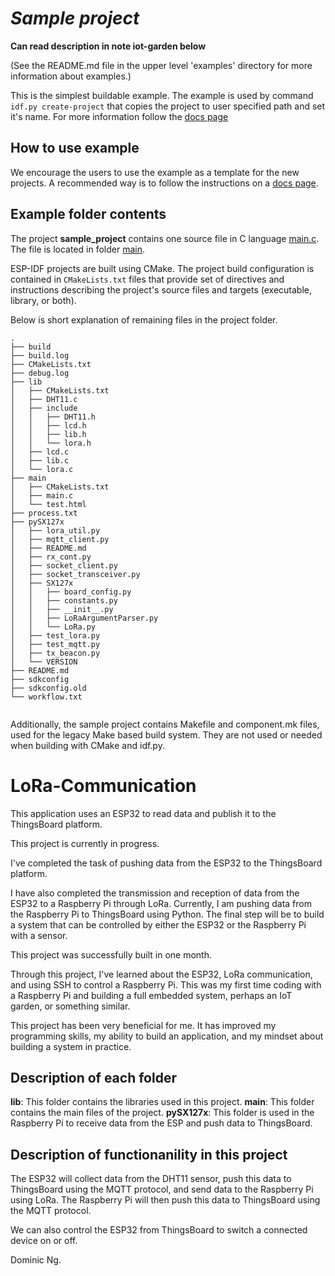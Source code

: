 # _Sample project_

**Can read description in note iot-garden below**

(See the README.md file in the upper level 'examples' directory for more information about examples.)

This is the simplest buildable example. The example is used by command `idf.py create-project`
that copies the project to user specified path and set it's name. For more information follow the [docs page](https://docs.espressif.com/projects/esp-idf/en/latest/api-guides/build-system.html#start-a-new-project)



## How to use example
We encourage the users to use the example as a template for the new projects.
A recommended way is to follow the instructions on a [docs page](https://docs.espressif.com/projects/esp-idf/en/latest/api-guides/build-system.html#start-a-new-project).

## Example folder contents

The project **sample_project** contains one source file in C language [main.c](main/main.c). The file is located in folder [main](main).

ESP-IDF projects are built using CMake. The project build configuration is contained in `CMakeLists.txt`
files that provide set of directives and instructions describing the project's source files and targets
(executable, library, or both). 

Below is short explanation of remaining files in the project folder.

```
.
├── build
├── build.log
├── CMakeLists.txt
├── debug.log
├── lib
│   ├── CMakeLists.txt
│   ├── DHT11.c
│   ├── include
│   │   ├── DHT11.h
│   │   ├── lcd.h
│   │   ├── lib.h
│   │   └── lora.h
│   ├── lcd.c
│   ├── lib.c
│   └── lora.c
├── main
│   ├── CMakeLists.txt
│   ├── main.c
│   └── test.html
├── process.txt
├── pySX127x
│   ├── lora_util.py
│   ├── mqtt_client.py
│   ├── README.md
│   ├── rx_cont.py
│   ├── socket_client.py
│   ├── socket_transceiver.py
│   ├── SX127x
│   │   ├── board_config.py
│   │   ├── constants.py
│   │   ├── __init__.py
│   │   ├── LoRaArgumentParser.py
│   │   └── LoRa.py
│   ├── test_lora.py
│   ├── test_mqtt.py
│   ├── tx_beacon.py
│   └── VERSION
├── README.md
├── sdkconfig
├── sdkconfig.old
└── workflow.txt
                
```
Additionally, the sample project contains Makefile and component.mk files, used for the legacy Make based build system. 
They are not used or needed when building with CMake and idf.py.

# LoRa-Communication

This application uses an ESP32 to read data and publish it to the ThingsBoard platform.

This project is currently in progress.

I've completed the task of pushing data from the ESP32 to the ThingsBoard platform.

I have also completed the transmission and reception of data from the ESP32 to a Raspberry Pi through LoRa. Currently, I am pushing data from the Raspberry Pi to ThingsBoard using Python. The final step will be to build a system that can be controlled by either the ESP32 or the Raspberry Pi with a sensor.

This project was successfully built in one month.

Through this project, I've learned about the ESP32, LoRa communication, and using SSH to control a Raspberry Pi. This was my first time coding with a Raspberry Pi and building a full embedded system, perhaps an IoT garden, or something similar.

This project has been very beneficial for me. It has improved my programming skills, my ability to build an application, and my mindset about building a system in practice.


## Description of each folder

**lib**: This folder contains the libraries used in this project.
**main**: This folder contains the main files of the project.
**pySX127x**: This folder is used in the Raspberry Pi to receive data from the ESP and push data to ThingsBoard.

## Description of functionanility in this project

The ESP32 will collect data from the DHT11 sensor, push this data to ThingsBoard using the MQTT protocol, and send data to the Raspberry Pi using LoRa. The Raspberry Pi will then push this data to ThingsBoard using the MQTT protocol.

We can also control the ESP32 from ThingsBoard to switch a connected device on or off.

Dominic Ng.
